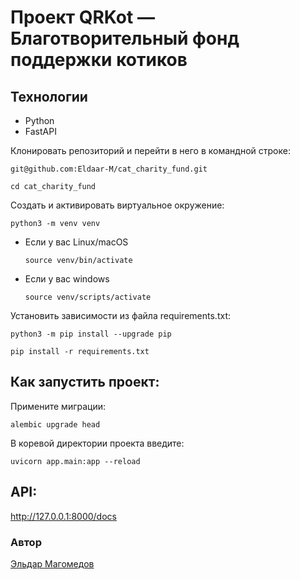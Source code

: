 # Проект QRKot — Благотворительный фонд поддержки котиков
## Технологии

- Python
- FastAPI

Клонировать репозиторий и перейти в него в командной строке:

```
git@github.com:Eldaar-M/cat_charity_fund.git
```

```
cd cat_charity_fund
```

Cоздать и активировать виртуальное окружение:

```
python3 -m venv venv
```

* Если у вас Linux/macOS

    ```
    source venv/bin/activate
    ```

* Если у вас windows

    ```
    source venv/scripts/activate
    ```

Установить зависимости из файла requirements.txt:

```
python3 -m pip install --upgrade pip
```

```
pip install -r requirements.txt
```
## Как запустить проект:
Примените миграции:
```
alembic upgrade head
```
В коревой директории проекта введите:
```
uvicorn app.main:app --reload
```
## API:
http://127.0.0.1:8000/docs
### Автор 
[Эльдар Магомедов](https://github.com/Eldaar-M)
